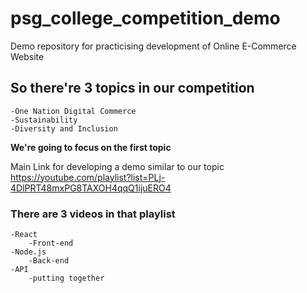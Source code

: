 # psg_college_competition_demo
Demo repository for practicising development of Online E-Commerce Website

## So there're 3 topics in our competition
    -One Nation Digital Commerce
    -Sustainability
    -Diversity and Inclusion

**We're going to focus on the first topic**

Main Link for developing a demo similar to our topic
    https://youtube.com/playlist?list=PLj-4DlPRT48mxPG8TAXOH4qqQ1ijuERO4

### There are 3 videos in that playlist
    -React
        -Front-end
    -Node.js
        -Back-end
    -API 
        -putting together
